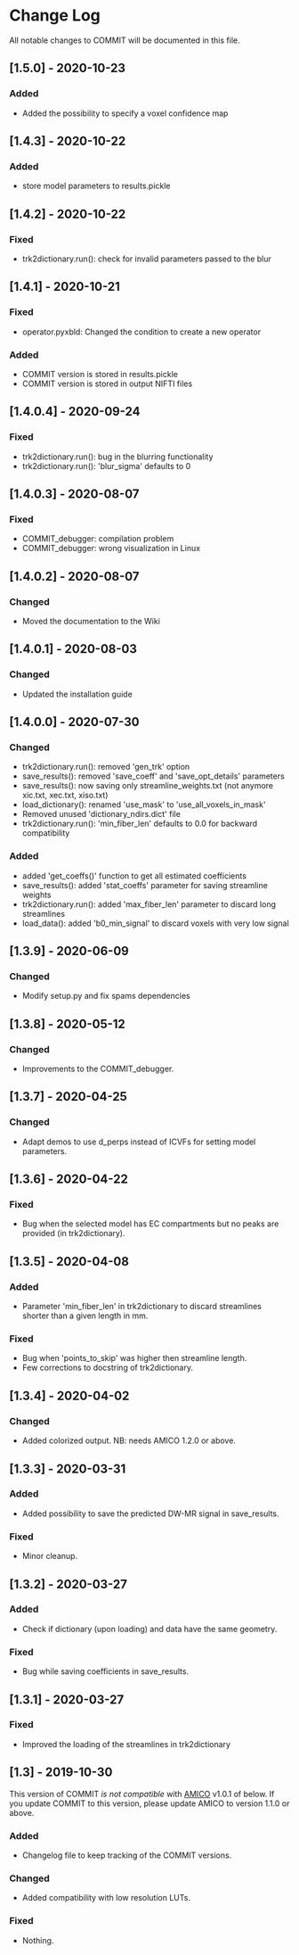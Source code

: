 
# Change Log
All notable changes to COMMIT will be documented in this file.


## [1.5.0] - 2020-10-23

### Added
- Added the possibility to specify a voxel confidence map

## [1.4.3] - 2020-10-22

### Added
- store model parameters to results.pickle

## [1.4.2] - 2020-10-22

### Fixed
- trk2dictionary.run(): check for invalid parameters passed to the blur

## [1.4.1] - 2020-10-21

### Fixed
- operator.pyxbld: Changed the condition to create a new operator

### Added
- COMMIT version is stored in results.pickle
- COMMIT version is stored in output NIFTI files

## [1.4.0.4] - 2020-09-24

### Fixed
- trk2dictionary.run(): bug in the blurring functionality
- trk2dictionary.run(): 'blur_sigma' defaults to 0

## [1.4.0.3] - 2020-08-07

### Fixed
- COMMIT_debugger: compilation problem
- COMMIT_debugger: wrong visualization in Linux

## [1.4.0.2] - 2020-08-07

### Changed
- Moved the documentation to the Wiki

## [1.4.0.1] - 2020-08-03

### Changed
- Updated the installation guide

## [1.4.0.0] - 2020-07-30

### Changed
- trk2dictionary.run(): removed 'gen_trk' option
- save_results(): removed 'save_coeff' and 'save_opt_details' parameters
- save_results(): now saving only streamline_weights.txt (not anymore xic.txt, xec.txt, xiso.txt)
- load_dictionary(): renamed 'use_mask' to 'use_all_voxels_in_mask'
- Removed unused 'dictionary_ndirs.dict' file
- trk2dictionary.run(): 'min_fiber_len' defaults to 0.0 for backward compatibility

### Added
- added 'get_coeffs()' function to get all estimated coefficients
- save_results(): added 'stat_coeffs' parameter for saving streamline weights
- trk2dictionary.run(): added 'max_fiber_len' parameter to discard long streamlines
- load_data(): added 'b0_min_signal' to discard voxels with very low signal

## [1.3.9] - 2020-06-09

### Changed
- Modify setup.py and fix spams dependencies

## [1.3.8] - 2020-05-12

### Changed
- Improvements to the COMMIT_debugger.

## [1.3.7] - 2020-04-25

### Changed
- Adapt demos to use d_perps instead of ICVFs for setting model parameters.

## [1.3.6] - 2020-04-22

### Fixed
- Bug when the selected model has EC compartments but no peaks are provided (in trk2dictionary).

## [1.3.5] - 2020-04-08

### Added
- Parameter 'min_fiber_len' in trk2dictionary to discard streamlines shorter than a given length in mm.

### Fixed
- Bug when 'points_to_skip' was higher then streamline length.
- Few corrections to docstring of trk2dictionary.

## [1.3.4] - 2020-04-02

### Changed
- Added colorized output. NB: needs AMICO 1.2.0 or above.

## [1.3.3] - 2020-03-31

### Added
- Added possibility to save the predicted DW-MR signal in save_results.
 
### Fixed
- Minor cleanup.

## [1.3.2] - 2020-03-27

### Added
- Check if dictionary (upon loading) and data have the same geometry.
 
### Fixed
- Bug while saving coefficients in save_results.

## [1.3.1] - 2020-03-27

### Fixed
- Improved the loading of the streamlines in trk2dictionary

## [1.3] - 2019-10-30

This version of COMMIT *is not compatible* with [AMICO](https://github.com/daducci/AMICO) v1.0.1 of below. If you update COMMIT to this version, please update AMICO to version 1.1.0 or above.
 
### Added
- Changelog file to keep tracking of the COMMIT versions.
 
### Changed
- Added compatibility with low resolution LUTs.
 
### Fixed
- Nothing.
